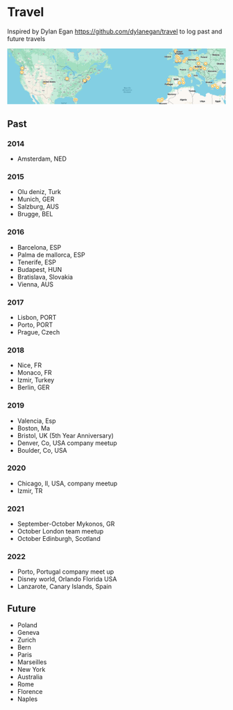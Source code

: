 # Travel

Inspired by Dylan Egan https://github.com/dylanegan/travel to log past and future travels

<img src="map.png">

## Past

### 2014

* Amsterdam, NED

### 2015

* Olu deniz, Turk
* Munich, GER
* Salzburg, AUS
* Brugge, BEL

### 2016

* Barcelona, ESP
* Palma de mallorca, ESP
* Tenerife, ESP
* Budapest, HUN
* Bratislava, Slovakia
* Vienna, AUS

### 2017

* Lisbon, PORT
* Porto, PORT
* Prague, Czech

### 2018

* Nice, FR
* Monaco, FR
* Izmir, Turkey
* Berlin, GER

### 2019

* Valencia, Esp
* Boston, Ma
* Bristol, UK  (5th Year Anniversary)
* Denver, Co, USA company meetup
* Boulder, Co, USA

### 2020

* Chicago, Il, USA, company meetup
* Izmir, TR

### 2021 

* September-October Mykonos, GR
* October London team meetup
* October Edinburgh, Scotland

### 2022
* Porto, Portugal company meet up
* Disney world, Orlando Florida USA
* Lanzarote, Canary Islands, Spain

## Future

* Poland
* Geneva
* Zurich
* Bern
* Paris
* Marseilles
* New York
* Australia
* Rome
* Florence
* Naples
